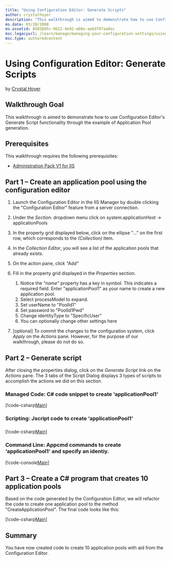 ```yaml
---
title: "Using Configuration Editor: Generate Scripts"
author: crystalhoyer
description: "This walkthrough is aimed to demonstrate how to use Configuration Editor's Generate Script functionality through the example of Application Pool generation...."
ms.date: 03/20/2008
ms.assetid: 8582b85c-9622-4e92-a08e-ae6d79faa0ac
msc.legacyurl: /learn/manage/managing-your-configuration-settings/using-configuration-editor-generate-scripts
msc.type: authoredcontent
---
```

Using Configuration Editor: Generate Scripts
====================
by [Crystal Hoyer](https://github.com/crystalhoyer)

## Walkthrough Goal

This walkthrough is aimed to demonstrate how to use Configuration Editor's Generate Script functionality through the example of Application Pool generation.

## Prerequisites

This walkthrough requires the following prerequisites:

- [Administration Pack V1 for IIS](https://www.iis.net/downloads/microsoft/administration-pack "Install Administration Pack")

## Part 1 – Create an application pool using the configuration editor

1. Launch the Configuration Editor in the IIS Manager by double clicking the "Configuration Editor" feature from a server connection.
2. Under the *Section:* dropdown menu click on system.applicationHost -&gt; applicationPools
3. In the property grid displayed below, click on the ellipse "…" on the first row, which corresponds to the *(Collection)* item.
4. In the *Collection Editor*, you will see a list of the application pools that already exists.
5. On the action pane, click *"Add"*
6. Fill in the property grid displayed in the *Properties* section. 

    1. Notice the *"name"* property has a key in symbol. This indicates a required field. Enter "applicationPool1" as your name to create a new application pool.
    2. Select processModel to expand.
    3. Set userName to "PoolId1"
    4. Set password to "PoolId1Pwd"
    5. Change identityType to "SpecificUser"
    6. You can optionally change other settings here
7. [optional] To commit the changes to the configuration system, click *Apply* on the *Actions* pane. However, for the purpose of our walkthrough, please do not do so.

## Part 2 – Generate script

After closing the properties dialog, click on the *Generate Script* link on the *Actions* pane. The 3 tabs of the Script Dialog displays 3 types of scripts to accomplish the actions we did on this section.

### Managed Code: C# code snippet to create ‘applicationPool1'

[!code-csharp[Main](using-configuration-editor-generate-scripts/samples/sample1.cs)]

### Scripting: Jscript code to create ‘applicationPool1'

### 

[!code-csharp[Main](using-configuration-editor-generate-scripts/samples/sample2.cs)]

### Command Line: Appcmd commands to create ‘applicationPool1' and specify an identiy.

[!code-console[Main](using-configuration-editor-generate-scripts/samples/sample3.cmd)]

## Part 3 – Create a C# program that creates 10 application pools

Based on the code generated by the Configuration Editor, we will refactor the code to create one application pool to the method "CreateApplicationPool". The final code looks like this:

[!code-csharp[Main](using-configuration-editor-generate-scripts/samples/sample4.cs)]

## Summary

You have now created code to create 10 application pools with aid from the Configuration Editor.
